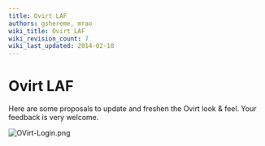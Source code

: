 ```yaml
---
title: Ovirt LAF
authors: gshereme, mrao
wiki_title: Ovirt LAF
wiki_revision_count: 7
wiki_last_updated: 2014-02-18
---
```


# Ovirt LAF

Here are some proposals to update and freshen the Ovirt look & feel. Your feedback is very welcome.

![](OVirt-Login.png "OVirt-Login.png")
